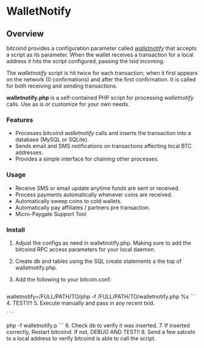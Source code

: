 WalletNotify
============


## Overview
bitcoind provides a configuration parameter called [*walletnotify*](https://en.bitcoin.it/wiki/Running_Bitcoin) that accepts a script as its parameter.  When the wallet receives a transaction for a local address it hits the script configured, passing the txid incoming.  

The *walletnotify* script is hit twice for each transaction; when it first appears on the network (0 confirmations) and after the first confirmation.  It is called for both receiving and sending transactions.

**walletnotify.php** is a self-contained PHP script for processing *walletnotify* calls.  Use as is or customize for your own needs.

### Features
- Processes bitcoind *walletnotify* calls and inserts the transaction into a database (MySQL or SQLite).
- Sends email and SMS notifications on transactions affecting local BTC addresses.
- Provides a simple interface for chaining other processes.


### Usage
- Receive SMS or email update anytime funds are sent or received.
- Process payments automatically whenever coins are received.
- Automatically sweep coins to cold wallets.
- Automatically pay affiliates / partners pre transaction.
- Micro-Paygate Support Tool

### Install
1. Adjust the configs as need in walletnotify.php. Making sure to add the bitcoind RPC access parameters for your local daemon.
2. Create db and tables using the SQL create statements a the top of walletnotify.php.
3. Add the following to your bitcoin.conf:

	```
walletnotify=/FULL/PATH/TO/php -f /FULL/PATH/TO/walletnotify.php %s
	```
4. TEST!!!!
5. Execute manually and pass in any recent txid.

	```
php -f walletnotify.p <txid>
	```
6. Check db to verify it was inserted.
7. If inserted correctly, Restart bitcoind.  If not, DEBUG AND TEST!!
8. Send a few satoshi to a local address to verify bitcoind is able to call the script.




